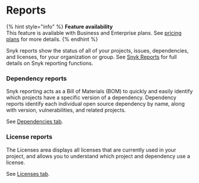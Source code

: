 # Reports

{% hint style="info" %}
**Feature availability**\
This feature is available with Business and Enterprise plans. See [pricing plans](https://snyk.io/plans/) for more details.
{% endhint %}

Snyk reports show the status of all of your projects, issues, dependencies, and licenses, for your organization or group. See [Snyk Reports](../fix-and-report-issues/snyk-reports/) for full details on Snyk reporting functions.

### Dependency reports

Snyk reporting acts as a Bill of Materials (BOM) to quickly and easily identify which projects have a specific version of a dependency. Dependency reports identify each individual open source dependency by name, along with version, vulnerabilities, and related projects.

See [Dependencies tab](../fix-and-report-issues/snyk-reports/dependencies-tab.md).

### License reports

The Licenses area displays all licenses that are currently used in your project, and allows you to understand which project and dependency use a license.

See [Licenses tab](https://docs.snyk.io/reports-1/reports/licenses-tab).
